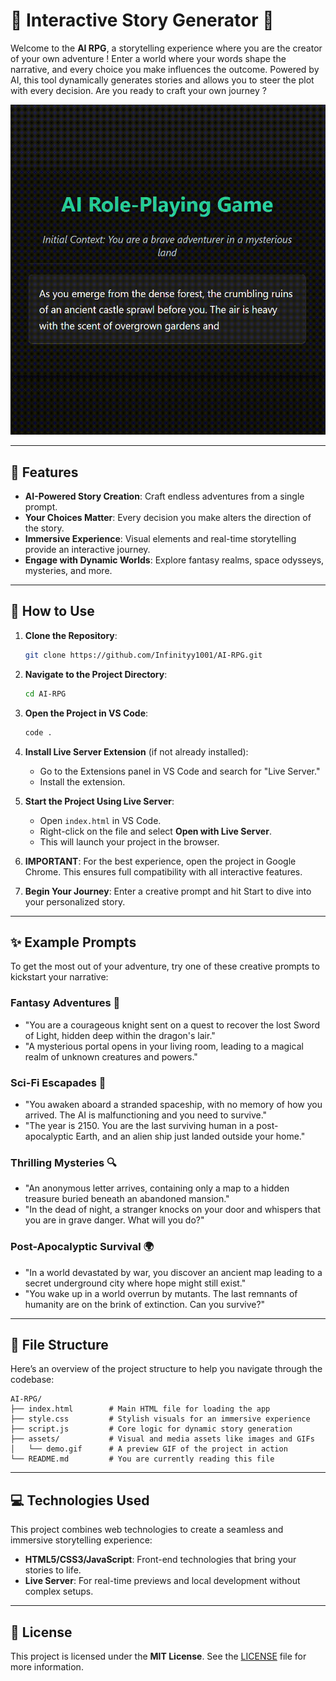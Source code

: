 # 🌟 Interactive Story Generator 🌟

Welcome to the **AI RPG**, a storytelling experience where you are the creator of your own adventure ! Enter a world where your words shape the narrative, and every choice you make influences the outcome. Powered by AI, this tool dynamically generates stories and allows you to steer the plot with every decision. Are you ready to craft your own journey ?

![Demo](assets/demo.gif)

---

## 🚀 Features

- **AI-Powered Story Creation**: Craft endless adventures from a single prompt.
- **Your Choices Matter**: Every decision you make alters the direction of the story.
- **Immersive Experience**: Visual elements and real-time storytelling provide an interactive journey.
- **Engage with Dynamic Worlds**: Explore fantasy realms, space odysseys, mysteries, and more.

---

## 📝 How to Use

1. **Clone the Repository**: 
   ```bash
   git clone https://github.com/Infinityy1001/AI-RPG.git
   ```

2. **Navigate to the Project Directory**:
   ```bash
   cd AI-RPG
   ```

3. **Open the Project in VS Code**:
   ```bash
   code .
   ```

4. **Install Live Server Extension** (if not already installed):
   - Go to the Extensions panel in VS Code and search for "Live Server."
   - Install the extension.

5. **Start the Project Using Live Server**:
   - Open `index.html` in VS Code.
   - Right-click on the file and select **Open with Live Server**.
   - This will launch your project in the browser.

6. **IMPORTANT**: For the best experience, open the project in Google Chrome. This ensures full compatibility with all interactive features.

7. **Begin Your Journey**: Enter a creative prompt and hit Start to dive into your personalized story.

---

## ✨ Example Prompts

To get the most out of your adventure, try one of these creative prompts to kickstart your narrative:

### Fantasy Adventures 🏰
- "You are a courageous knight sent on a quest to recover the lost Sword of Light, hidden deep within the dragon's lair."
- "A mysterious portal opens in your living room, leading to a magical realm of unknown creatures and powers."

### Sci-Fi Escapades 🚀
- "You awaken aboard a stranded spaceship, with no memory of how you arrived. The AI is malfunctioning and you need to survive."
- "The year is 2150. You are the last surviving human in a post-apocalyptic Earth, and an alien ship just landed outside your home."

### Thrilling Mysteries 🔍
- "An anonymous letter arrives, containing only a map to a hidden treasure buried beneath an abandoned mansion."
- "In the dead of night, a stranger knocks on your door and whispers that you are in grave danger. What will you do?"

### Post-Apocalyptic Survival 🌍
- "In a world devastated by war, you discover an ancient map leading to a secret underground city where hope might still exist."
- "You wake up in a world overrun by mutants. The last remnants of humanity are on the brink of extinction. Can you survive?"

---

## 📂 File Structure

Here’s an overview of the project structure to help you navigate through the codebase:

```
AI-RPG/
├── index.html        # Main HTML file for loading the app
├── style.css         # Stylish visuals for an immersive experience
├── script.js         # Core logic for dynamic story generation
├── assets/           # Visual and media assets like images and GIFs
│   └── demo.gif      # A preview GIF of the project in action
└── README.md         # You are currently reading this file
```

---

## 💻 Technologies Used

This project combines web technologies to create a seamless and immersive storytelling experience:

- **HTML5/CSS3/JavaScript**: Front-end technologies that bring your stories to life.
- **Live Server**: For real-time previews and local development without complex setups.

---

## 📝 License

This project is licensed under the **MIT License**. See the [LICENSE](LICENSE) file for more information.


